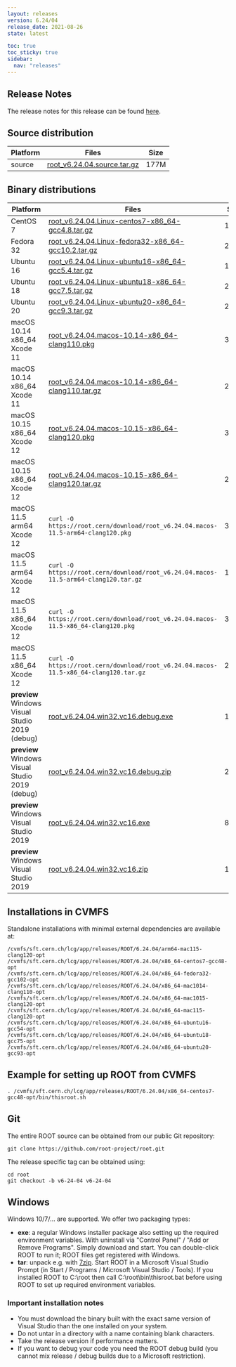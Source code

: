 ```yaml
---
layout: releases
version: 6.24/04
release_date: 2021-08-26
state: latest

toc: true
toc_sticky: true
sidebar:
  nav: "releases"
---
```



## Release Notes

The release notes for this release can be found [here](https://root.cern/doc/v624/release-notes.html#release-6.2404).

## Source distribution

| Platform       | Files | Size |
|-----------|-------|-----|
| source | [root_v6.24.04.source.tar.gz](https://root.cern/download/root_v6.24.04.source.tar.gz) | 177M |


## Binary distributions

| Platform       | Files | Size |
|-----------|-------|-----|
| CentOS 7 | [root_v6.24.04.Linux-centos7-x86_64-gcc4.8.tar.gz](https://root.cern/download/root_v6.24.04.Linux-centos7-x86_64-gcc4.8.tar.gz) | 183M |
| Fedora 32 | [root_v6.24.04.Linux-fedora32-x86_64-gcc10.2.tar.gz](https://root.cern/download/root_v6.24.04.Linux-fedora32-x86_64-gcc10.2.tar.gz) | 265M |
| Ubuntu 16 | [root_v6.24.04.Linux-ubuntu16-x86_64-gcc5.4.tar.gz](https://root.cern/download/root_v6.24.04.Linux-ubuntu16-x86_64-gcc5.4.tar.gz) | 195M |
| Ubuntu 18 | [root_v6.24.04.Linux-ubuntu18-x86_64-gcc7.5.tar.gz](https://root.cern/download/root_v6.24.04.Linux-ubuntu18-x86_64-gcc7.5.tar.gz) | 256M |
| Ubuntu 20 | [root_v6.24.04.Linux-ubuntu20-x86_64-gcc9.3.tar.gz](https://root.cern/download/root_v6.24.04.Linux-ubuntu20-x86_64-gcc9.3.tar.gz) | 254M |
| macOS 10.14 x86_64 Xcode 11 | [root_v6.24.04.macos-10.14-x86_64-clang110.pkg](https://root.cern/download/root_v6.24.04.macos-10.14-x86_64-clang110.pkg) | 326M |
| macOS 10.14 x86_64 Xcode 11 | [root_v6.24.04.macos-10.14-x86_64-clang110.tar.gz](https://root.cern/download/root_v6.24.04.macos-10.14-x86_64-clang110.tar.gz) | 210M |
| macOS 10.15 x86_64 Xcode 12 | [root_v6.24.04.macos-10.15-x86_64-clang120.pkg](https://root.cern/download/root_v6.24.04.macos-10.15-x86_64-clang120.pkg) | 320M |
| macOS 10.15 x86_64 Xcode 12 | [root_v6.24.04.macos-10.15-x86_64-clang120.tar.gz](https://root.cern/download/root_v6.24.04.macos-10.15-x86_64-clang120.tar.gz) | 207M |
| macOS 11.5 arm64 Xcode 12 | `curl -O https://root.cern/download/root_v6.24.04.macos-11.5-arm64-clang120.pkg` | 303M |
| macOS 11.5 arm64 Xcode 12 | `curl -O https://root.cern/download/root_v6.24.04.macos-11.5-arm64-clang120.tar.gz` | 194M |
| macOS 11.5 x86_64 Xcode 12 | `curl -O https://root.cern/download/root_v6.24.04.macos-11.5-x86_64-clang120.pkg` | 318M |
| macOS 11.5 x86_64 Xcode 12 | `curl -O https://root.cern/download/root_v6.24.04.macos-11.5-x86_64-clang120.tar.gz` | 206M |
| **preview** Windows Visual Studio 2019 (debug) | [root_v6.24.04.win32.vc16.debug.exe](https://root.cern/download/root_v6.24.04.win32.vc16.debug.exe) | 160M |
| **preview** Windows Visual Studio 2019 (debug) | [root_v6.24.04.win32.vc16.debug.zip](https://root.cern/download/root_v6.24.04.win32.vc16.debug.zip) | 235M |
| **preview** Windows Visual Studio 2019 | [root_v6.24.04.win32.vc16.exe](https://root.cern/download/root_v6.24.04.win32.vc16.exe) |  86M |
| **preview** Windows Visual Studio 2019 | [root_v6.24.04.win32.vc16.zip](https://root.cern/download/root_v6.24.04.win32.vc16.zip) | 116M |

## Installations in CVMFS

Standalone installations with minimal external dependencies are available at:
~~~
/cvmfs/sft.cern.ch/lcg/app/releases/ROOT/6.24.04/arm64-mac115-clang120-opt
/cvmfs/sft.cern.ch/lcg/app/releases/ROOT/6.24.04/x86_64-centos7-gcc48-opt
/cvmfs/sft.cern.ch/lcg/app/releases/ROOT/6.24.04/x86_64-fedora32-gcc102-opt
/cvmfs/sft.cern.ch/lcg/app/releases/ROOT/6.24.04/x86_64-mac1014-clang110-opt
/cvmfs/sft.cern.ch/lcg/app/releases/ROOT/6.24.04/x86_64-mac1015-clang120-opt
/cvmfs/sft.cern.ch/lcg/app/releases/ROOT/6.24.04/x86_64-mac115-clang120-opt
/cvmfs/sft.cern.ch/lcg/app/releases/ROOT/6.24.04/x86_64-ubuntu16-gcc54-opt
/cvmfs/sft.cern.ch/lcg/app/releases/ROOT/6.24.04/x86_64-ubuntu18-gcc75-opt
/cvmfs/sft.cern.ch/lcg/app/releases/ROOT/6.24.04/x86_64-ubuntu20-gcc93-opt
~~~


## Example for setting up ROOT from CVMFS

~~~
. /cvmfs/sft.cern.ch/lcg/app/releases/ROOT/6.24.04/x86_64-centos7-gcc48-opt/bin/thisroot.sh
~~~

## Git

The entire ROOT source can be obtained from our public Git repository:

~~~
git clone https://github.com/root-project/root.git
~~~
The release specific tag can be obtained using:
~~~
cd root
git checkout -b v6-24-04 v6-24-04
~~~


## Windows

Windows 10/7/... are supported. We offer two packaging types:

 * **exe**: a regular Windows installer package also setting up the required environment variables. With uninstall via "Control Panel" / "Add or Remove Programs". Simply download and start. You can double-click ROOT to run it; ROOT files get registered with Windows.
 * **tar**: unpack e.g. with [7zip](https://www.7-zip.org). Start ROOT in a Microsoft Visual Studio Prompt (in Start / Programs / Microsoft Visual Studio / Tools). If you installed ROOT to C:\root then call C:\root\bin\thisroot.bat before using ROOT to set up required environment variables.

### Important installation notes

 * You must download the binary built with the exact same version of Visual Studio than the one installed on your system.
 * Do not untar in a directory with a name containing blank characters.
 * Take the release version if performance matters.
 * If you want to debug your code you need the ROOT debug build (you cannot mix release / debug builds due to a Microsoft restriction).
